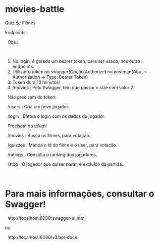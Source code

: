 # movies-battle
Quiz de Filmes

Endpoints:


&nbsp;
Obs.: 


&nbsp;
1) No login, é gerado um bearer token, para ser usado, nos outro endpoints.
2) Utilizar o token no swagger(Opção Authorize) ou postman(Aba -> Authorization -> Type: Bearer Token)
3) Token dura 10 minutos!
4) /movies : Pelo Swagger, tem que passar o size com valor 2.

&nbsp;
Não precisam do token:


&nbsp;
/users : Cria um novo jogador.


&nbsp;
/login : Efetua o login com os dados do jogador.


&nbsp;
Precisam do token:

&nbsp;
/movies : Busca os filmes, para votação.


&nbsp;
/quizzes : Manda o Id do filme e o user, para votação.


&nbsp;
/ratings : Consulta o ranking dos jogadores.


&nbsp;
/stop : O jogador que quiser parar, é excluído da partida.


&nbsp;
# Para mais informações, consultar o Swagger!

&nbsp;
http://localhost:8080/swagger-ui.html

ou

&nbsp;
http://localhost:8080/v3/api-docs
